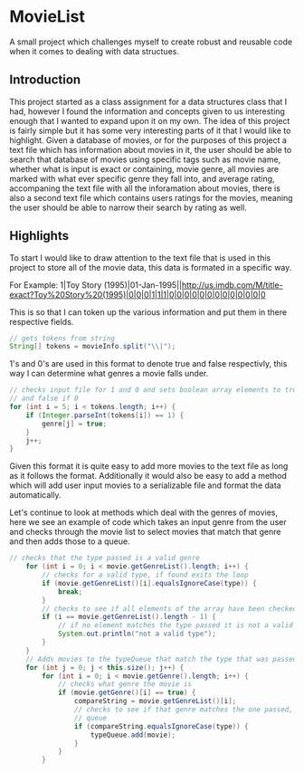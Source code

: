 # MovieList
A small project which challenges myself to create robust and reusable code when it comes to dealing with data structues. 
## Introduction
This project started as a class assignment for a data structures class that I had, however I found the information and concepts given to us interesting enough that I wanted to expand upon it on my own. The idea of this project is fairly simple but it has some very interesting parts of it that I would like to highlight. 
Given a database of movies, or for the purposes of this project a text file which has information about movies in it, the user should be able to search that database of movies using specific tags such as movie name, whether what is input is exact or containing, movie genre, all movies are marked with what ever specific genre they fall into, and average rating, accompaning the text file with all the inforamation about movies, there is also a second text file which contains users ratings for the movies, meaning the user should be able to narrow their search by rating as well. 
## Highlights
To start I would like to draw attention to the text file that is used in this project to store all of the movie data, this data is formated in a specific way.

For Example: 1|Toy Story (1995)|01-Jan-1995||http://us.imdb.com/M/title-exact?Toy%20Story%20(1995)|0|0|0|1|1|1|0|0|0|0|0|0|0|0|0|0|0|0|0

This is so that I can token up the various information and put them in there respective fields.
```java
// gets tokens from string
String[] tokens = movieInfo.split("\\|");
```
1's and 0's are used in this format to denote true and false respectivly, this way I can determine what genres a movie falls under.
```java
// checks input file for 1 and 0 and sets boolean array elements to true if 1
// and false if 0
for (int i = 5; i < tokens.length; i++) {
	if (Integer.parseInt(tokens[i]) == 1) {
		genre[j] = true;
	}
	j++;
}
```
Given this format it is quite easy to add more movies to the text file as long as it follows the format. Additionally it would also be easy to add a method which will add user input movies to a serializable file and format the data automatically.

Let's continue to look at methods which deal with the genres of movies, here we see an example of code which takes an input genre from the user and checks through the movie list to select movies that match that genre and then adds those to a queue.
```java
// checks that the type passed is a valid genre
	for (int i = 0; i < movie.getGenreList().length; i++) {
		// checks for a valid type, if found exits the loop
		if (movie.getGenreList()[i].equalsIgnoreCase(type)) {
			break;
		}
		// checks to see if all elements of the array have been checked
		if (i == movie.getGenreList().length - 1) {
			// if no element matches the type passed it is not a valid type
			System.out.println("not a valid type");
		}
	}
	// Adds movies to the typeQueue that match the type that was passed
	for (int j = 0; j < this.size(); j++) {
		for (int i = 0; i < movie.getGenre().length; i++) {
			// checks what genre the movie is
			if (movie.getGenre()[i] == true) {
				compareString = movie.getGenreList()[i];
				// checks to see if that genre matches the one passed, if it does, adds it to
				// queue
				if (compareString.equalsIgnoreCase(type)) {
					typeQueue.add(movie);
				}
			}
		}
```

